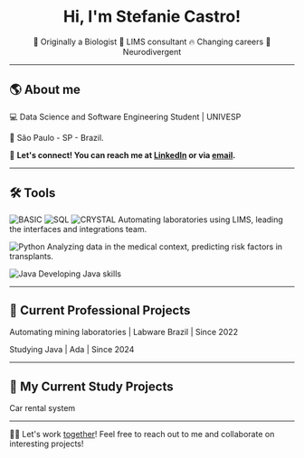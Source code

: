 <h1 align="center">Hi, I'm Stefanie Castro!</h1>

<p align="center">
  🌻 Originally a Biologist
  🧪 LIMS consultant
  🔥 Changing careers
  🧩 Neurodivergent
</p>

---

## 🌎 <b> About me </b>
💻 Data Science and Software Engineering Student | UNIVESP

📍 São Paulo - SP - Brazil.  

💬 **Let's connect! You can reach me at [LinkedIn](https://www.linkedin.com/in/stefanie-castro/) or via [email](mailto:stefanielima@ymail.com).**

---

## 🛠️ Tools  
![BASIC](https://img.shields.io/badge/BASIC-green) ![SQL](https://img.shields.io/badge/SQL-orange) ![CRYSTAL](https://img.shields.io/badge/Crystal_Reports-blue) Automating laboratories using LIMS, leading the interfaces and integrations team.

![Python](https://img.shields.io/badge/Python-yellow) Analyzing data in the medical context, predicting risk factors in transplants.

![Java](https://img.shields.io/badge/Java-grey) Developing Java skills

---

## 🚀 **Current Professional Projects** 

Automating mining laboratories | Labware Brazil | Since 2022

Studying Java | Ada | Since 2024 

---
## 🗻 **My Current Study Projects** 

Car rental system

---
💪🏽 Let's work [together](https://www.linkedin.com/in/stefanie-castro/)! Feel free to reach out to me and collaborate on interesting projects!
